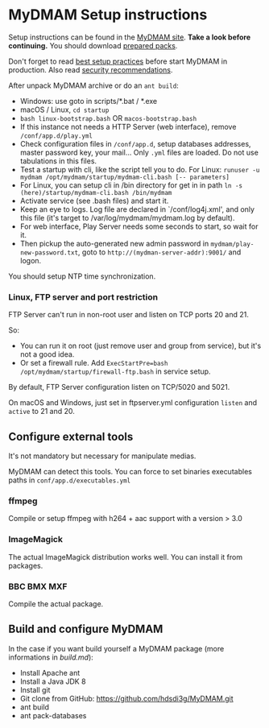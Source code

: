 # MyDMAM Setup instructions

Setup instructions can be found in the [MyDMAM site](http://mydmam.org/setup/). **Take a look before continuing.** You should download [prepared packs](http://mydmam.org/downloads/).

Don't forget to read [best setup practices](http://mydmam.org/setup/performance-tips-for-production/) before start MyDMAM in production. Also read [security recommendations](http://mydmam.org/setup/security-recommendations/).

After unpack MyDMAM archive or do an `ant build`:

* Windows: use goto in scripts/*.bat / *.exe
* macOS / Linux, `cd startup`
* `bash linux-bootstrap.bash` OR `macos-bootstrap.bash`
* If this instance not needs a HTTP Server (web interface), remove  `/conf/app.d/play.yml`
* Check configuration files in `/conf/app.d`, setup databases addresses, master password key, your mail... Only `.yml` files are loaded. Do not use tabulations in this files.
* Test a startup with cli, like the script tell you to do. For Linux: `runuser -u mydmam /opt/mydmam/startup/mydmam-cli.bash [-- parameters]`
* For Linux, you can setup cli in /bin directory for get in in path `ln -s (here)/startup/mydmam-cli.bash /bin/mydmam`
* Activate service (see .bash files) and start it.
* Keep an eye to logs. Log file are declared in `/conf/log4j.xml', and only this file (it's target to /var/log/mydmam/mydmam.log by default).
* For web interface, Play Server needs some seconds to start, so wait for it.
* Then pickup the auto-generated new admin password in `mydmam/play-new-password.txt`, goto to `http://(mydman-server-addr):9001/` and logon.

You should setup NTP time synchronization.

### Linux, FTP server and port restriction

FTP Server can't run in non-root user and listen on TCP ports 20 and 21.

So:
 * You can run it on root (just remove user and group from service), but it's not a good idea.
 * Or set a firewall rule. Add `ExecStartPre=bash /opt/mydmam/startup/firewall-ftp.bash` in service setup.

By default, FTP Server configuration listen on TCP/5020 and 5021.

On macOS and Windows, just set in ftpserver.yml configuration `listen` and `active` to 21 and 20.

## Configure external tools

It's not mandatory but necessary for manipulate medias.

MyDMAM can detect this tools. You can force to set binaries executables paths in `conf/app.d/executables.yml`

### ffmpeg
Compile or setup ffmpeg with h264 + aac support with a version > 3.0

### ImageMagick 
The actual ImageMagick distribution works well. You can install it from packages.

### BBC BMX MXF 
Compile the actual package.

## Build and configure MyDMAM

In the case if you want build yourself a MyDMAM package (more informations in _build.md_):

 * Install Apache ant
 * Install a Java JDK 8
 * Install git
 * Git clone from GitHub: https://github.com/hdsdi3g/MyDMAM.git
 * ant build
 * ant pack-databases
